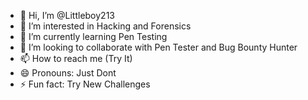 - 👋 Hi, I’m @Littleboy213
- 👀 I’m interested in Hacking and Forensics
- 🌱 I’m currently learning Pen Testing
- 💞️ I’m looking to collaborate with Pen Tester and Bug Bounty Hunter
- 📫 How to reach me (Try It)
- 😄 Pronouns: Just Dont
- ⚡ Fun fact: Try New Challenges

<!---
Littleboy213/Littleboy213 is a ✨ special ✨ repository because its `README.md` (this file) appears on your GitHub profile.
You can click the Preview link to take a look at your changes.
--->
